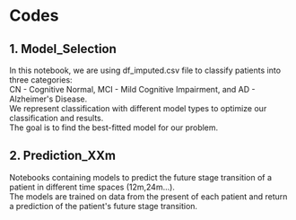 # Codes
## 1. Model_Selection
  In this notebook, we are using df_imputed.csv file to classify patients into three categories: <br>
  CN - Cognitive Normal, MCI - Mild Cognitive Impairment, and AD - Alzheimer's Disease.<br>
  We represent classification with different model types to optimize our classification and results.<br>
  The goal is to find the best-fitted model for our problem.
  
## 2. Prediction_XXm
  Notebooks containing models to predict the future stage transition of a patient in different time spaces (12m,24m...).<br>
  The models are trained on data from the present of each patient and return a prediction of the patient's future stage transition.
  
  
